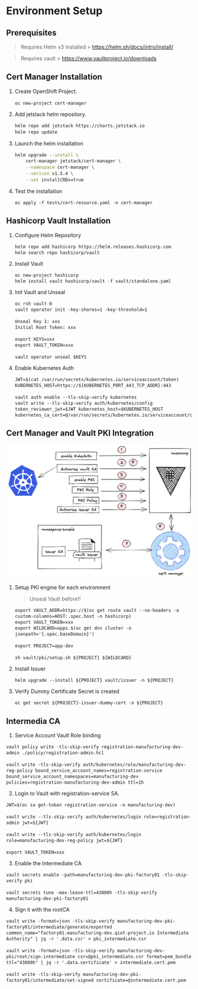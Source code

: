 # Environment Setup

## Prerequisites

>
> Requires Helm v3 installed > https://helm.sh/docs/intro/install/
>

>
> Requires vault > https://www.vaultproject.io/downloads
>

## Cert Manager Installation

1. Create OpenShift Project.

    `oc new-project cert-manager`

2. Add jetstack helm repository.

    ```bash
    helm repo add jetstack https://charts.jetstack.io
    helm repo update
    ```
3. Launch the helm installation

    ```bash
    helm upgrade --install \
        cert-manager jetstack/cert-manager \
        --namespace cert-manager \
        --version v1.5.4 \
        --set installCRDs=true
    ```
4. Test the installation

    ```
    oc apply -f tests/cert-resource.yaml -n cert-manager
    ```

## Hashicorp Vault Installation

1. Configure Helm Repository

    ```
    helm repo add hashicorp https://helm.releases.hashicorp.com
    helm search repo hashicorp/vault
    ```

2. Install Vault

    ```
    oc new-project hashicorp
    helm install vault hashicorp/vault -f vault/standalone.yaml
    ```

3. Init Vault and Unseal

    ```
    oc rsh vault-0
    vault operator init -key-shares=1 -key-threshold=1

    Unseal Key 1: xxx
    Initial Root Token: xxx

    export KEYS=xxx
    export VAULT_TOKEN=xxx

    vault operator unseal $KEYS
    ```

4. Enable Kubernetes Auth

    ```
    JWT=$(cat /var/run/secrets/kubernetes.io/serviceaccount/token)
    KUBERNETES_HOST=https://${KUBERNETES_PORT_443_TCP_ADDR}:443

    vault auth enable --tls-skip-verify kubernetes
    vault write --tls-skip-verify auth/kubernetes/config token_reviewer_jwt=$JWT kubernetes_host=$KUBERNETES_HOST kubernetes_ca_cert=@/var/run/secrets/kubernetes.io/serviceaccount/ca.crt
    ```

## Cert Manager and Vault PKI Integration

![Cert Manager Vault Integration!](images/architecture.png "Cert Manager Vault Integration")

1. Setup PKI engine for each environment

    >
    > Unseal Vault before!!
    >

    ```
    export VAULT_ADDR=https://$(oc get route vault --no-headers -o custom-columns=HOST:.spec.host -n hashicorp)
    export VAULT_TOKEN=xxx
    export WILDCARD=apps.$(oc get dns cluster -o jsonpath='{.spec.baseDomain}')

    export PROJECT=app-dev
    
    sh vault/pki/setup.sh ${PROJECT} ${WILDCARD}
    ```
 
2. Install Issuer

    ```
    helm upgrade --install ${PROJECT} vault/issuer -n ${PROJECT}
    ```

3. Verify Dummy Certificate Secret is created

    ```
    oc get secret ${PROJECT}-issuer-dummy-cert -n ${PROJECT}
    ```

## Intermedia CA

1. Service Account Vault Role binding

```
vault policy write -tls-skip-verify registration-manufacturing-dev-admin ./policy/registration-admin.hcl

vault write -tls-skip-verify auth/kubernetes/role/manufacturing-dev-reg-policy bound_service_account_names=registration-service bound_service_account_namespaces=manufacturing-dev policies=registration-manufacturing-dev-admin ttl=1h
```

2. Login to Vault with registration-service SA.

```
JWT=$(oc sa get-token registration-service -n manufacturing-dev)

vault write --tls-skip-verify auth/kubernetes/login role=registration-admin jwt=${JWT}

vault write --tls-skip-verify auth/kubernetes/login role=manufacturing-dev-reg-policy jwt=${JWT}

export VAULT_TOKEN=xxx 
```

3. Enable the Intermediate CA

```
vault secrets enable -path=manufacturing-dev-pki-factory01 -tls-skip-verify pki

vault secrets tune -max-lease-ttl=43800h -tls-skip-verify manufacturing-dev-pki-factory01
````

4. Sign it with the rootCA

```
vault write -format=json -tls-skip-verify manufacturing-dev-pki-factory01/intermediate/generate/exported common_name="factory01.manufacturing-dev.qiot-project.io Intermediate Authority" | jq -r '.data.csr' > pki_intermediate.csr

vault write -format=json -tls-skip-verify manufacturing-dev-pki/root/sign-intermediate csr=@pki_intermediate.csr format=pem_bundle ttl="43800h" | jq -r '.data.certificate' > intermediate.cert.pem

vault write -tls-skip-verify manufacturing-dev-pki-factory01/intermediate/set-signed certificate=@intermediate.cert.pem
```